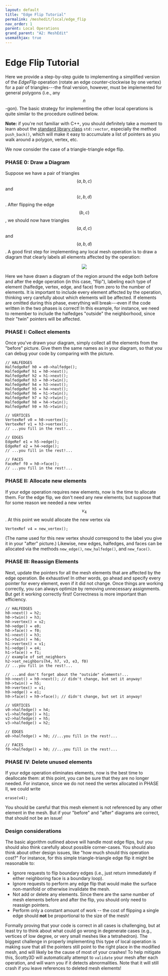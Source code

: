 ```yaml
---
layout: default
title: "Edge Flip Tutorial"
permalink: /meshedit/local/edge_flip
nav_order: 1
parent: Local Operations
grand_parent: "A2: MeshEdit"
usemathjax: true
---
```


# Edge Flip Tutorial

Here we provide a step-by-step guide to implementing a simplified version of the _EdgeFlip_ operation (rotate an edge counter-clockwise by one vertex) for a pair of triangles---the final version, however, must be implemented for general polygons (i.e., any $$n$$-gon). The basic strategy for implementing the other local operations is quite similar to the procedure outlined below.

**Note:** if you're not familiar with C++, you should definitely take a moment to learn about the [standard library class](http://en.cppreference.com/w/cpp/container/vector) `std::vector`, especially the method `push_back()`, which will make it easy to accumulate a list of pointers as you walk around a polygon, vertex, etc.

We now consider the case of a triangle-triangle edge flip.

### PHASE 0: Draw a Diagram

Suppose we have a pair of triangles $$(a,b,c)$$ and $$(c,b,d)$$. After flipping the edge $$(b,c)$$, we should now have triangles $$(a,d,c)$$ and $$(a,b,d)$$. A good first step for implementing any local mesh operation is to draw a diagram that clearly labels all elements affected by the operation:

<center><img src="edge_flip_diagram.png"></center>

Here we have drawn a diagram of the region around the edge both before and after the edge operation (in this case, "flip"), labeling each type of element (halfedge, vertex, edge, and face) from zero to the number of elements. It is important to include every element affected by the operation, thinking very carefully about which elements will be affected. If elements are omitted during this phase, everything will break---even if the code written in the two phases is correct! In this example, for instance, we need to remember to include the halfedges "outside" the neighborhood, since their "twin" pointers will be affected.

### PHASE I: Collect elements

Once you've drawn your diagram, simply collect all the elements from the "before" picture. Give them the same names as in your diagram, so that you can debug your code by comparing with the picture.

    // HALFEDGES
    HalfedgeRef h0 = e0->halfedge();
    HalfedgeRef h1 = h0->next();
    HalfedgeRef h2 = h1->next();
    HalfedgeRef h3 = h0->twin();
    HalfedgeRef h4 = h3->next();
    HalfedgeRef h5 = h4->next();
    HalfedgeRef h6 = h1->twin();
    HalfedgeRef h7 = h2->twin();
    HalfedgeRef h8 = h4->twin();
    HalfedgeRef h9 = h5->twin();

    // VERTICES
    VertexRef v0 = h0->vertex();
    VertexRef v1 = h3->vertex();
    // ...you fill in the rest!...

    // EDGES
    EdgeRef e1 = h5->edge();
    EdgeRef e2 = h4->edge();
    // ...you fill in the rest!...

    // FACES
    FaceRef f0 = h0->face();
    // ...you fill in the rest!...

### PHASE II: Allocate new elements

If your edge operation requires new elements, now is the time to allocate them. For the edge flip, we don't need any new elements; but suppose that for some reason we needed a new vertex $$v_4$$. At this point we would allocate the new vertex via

    VertexRef v4 = new_vertex();

(The name used for this new vertex should correspond to the label you give it in your "after" picture.) Likewise, new edges, halfedges, and faces can be allocated via the methods `new_edge()`, `new_halfedge()`, and `new_face()`.

### PHASE III: Reassign Elements

Next, update the pointers for all the mesh elements that are affected by the edge operation. Be exhaustive! In other words, go ahead and specify every pointer for every element, even if it did not change. Once things are working correctly, you can always optimize by removing unnecessary assignments. But get it working correctly first! Correctness is more important than efficiency.

    // HALFEDGES
    h0->next() = h2;
    h0->twin() = h3;
    h0->vertex() = v2;
    h0->edge() = e0;
    h0->face() = f0;
    h1->next() = h3;
    h1->twin() = h6;
    h1->vertex() = v1;
    h1->edge() = e4;
    h1->face() = f1;
    // example of set_neighbors
    h2->set_neighbors(h4, h7, v3, e3, f0)
    // ...you fill in the rest!...

    // ...and don't forget about the "outside" elements!...
    h9->next() = h9->next(); // didn't change, but set it anyway!
    h9->twin() = h5;
    h9->vertex() = v1;
    h9->edge() = e1;
    h9->face() = h9->face(); // didn't change, but set it anyway!

    // VERTICES
    v0->halfedge() = h4;
    v1->halfedge() = h1;
    v2->halfedge() = h5;
    v3->halfedge() = h2;

    // EDGES
    e0->halfedge() = h0; //...you fill in the rest!...

    // FACES
    f0->halfedge() = h0; //...you fill in the rest!...

### PHASE IV: Delete unused elements

If your edge operation eliminates elements, now is the best time to deallocate them: at this point, you can be sure that they are no longer needed. For instance, since we do not need the vertex allocated in PHASE II, we could write

    erase(v4);

You should be careful that this mesh element is not referenced by any other element in the mesh. But if your "before" and "after" diagrams are correct, that should not be an issue!

### Design considerations

The basic algorithm outlined above will handle most edge flips, but you should also think carefully about possible corner-cases. You should also think about other design issues, like "how much should this operation cost?" For instance, for this simple triangle-triangle edge flip it might be reasonable to:

*   Ignore requests to flip boundary edges (i.e., just return immediately if either neighboring face is a boundary loop).
*   Ignore requests to perform any edge flip that would make the surface non-manifold or otherwise invalidate the mesh.
*   Not add or delete any elements. Since there are the same number of mesh elements before and after the flip, you should only need to reassign pointers.
*   Perform only a constant amount of work -- the cost of flipping a single edge should **not** be proportional to the size of the mesh!

Formally proving that your code is correct in all cases is challenging, but at least try to think about what could go wrong in degenerate cases (e.g., vertices of low degree, or very small meshes like a tetrahedron). The biggest challenge in properly implementing this type of local operation is making sure that all the pointers still point to the right place in the modified mesh, and will likely be the cause of most of your crashes! To help mitigate this, Scotty3D will automatically attempt to ``validate`` your mesh after each operation, and will warn you if it detects abnormalities. Note that it will still crash if you leave references to deleted mesh elements!
